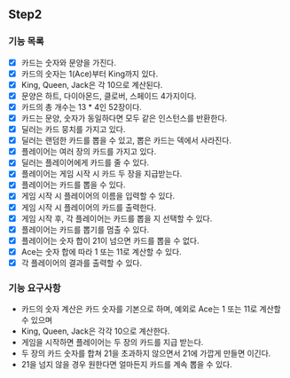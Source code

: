 ## Step2

### 기능 목록
- [x] 카드는 숫자와 문양을 가진다.
- [x] 카드의 숫자는 1(Ace)부터 King까지 있다.
- [x] King, Queen, Jack은 각 10으로 계산된다.
- [x] 문양은 하트, 다이아몬드, 클로버, 스페이드 4가지이다.
- [x] 카드의 총 개수는 13 * 4인 52장이다.
- [x] 카드는 문양, 숫자가 동일하다면 모두 같은 인스턴스를 반환한다.
- [x] 딜러는 카드 뭉치를 가지고 있다.
- [x] 딜러는 랜덤한 카드를 뽑을 수 있고, 뽑은 카드는 덱에서 사라진다.
- [x] 플레이어는 여러 장의 카드를 가지고 있다. 
- [x] 딜러는 플레이어에게 카드를 줄 수 있다.
- [x] 플레이어는 게임 시작 시 카드 두 장을 지급받는다.
- [x] 플레이어는 카드를 뽑을 수 있다.
- [x] 게임 시작 시 플레이어의 이름을 입력할 수 있다.
- [x] 게임 시작 시 플레이어의 카드를 출력한다.
- [x] 게임 시작 후, 각 플레이어는 카드를 뽑을 지 선택할 수 있다.
- [x] 플레이어는 카드를 뽑기를 멈출 수 있다.
- [x] 플레이어는 숫자 합이 21이 넘으면 카드를 뽑을 수 없다.
- [x] Ace는 숫자 합에 따라 1 또는 11로 계산할 수 있다.
- [x] 각 플레이어의 결과를 출력할 수 있다.

### 기능 요구사항
- 카드의 숫자 계산은 카드 숫자를 기본으로 하며, 예외로 Ace는 1 또는 11로 계산할 수 있으며
- King, Queen, Jack은 각각 10으로 계산한다.
- 게임을 시작하면 플레이어는 두 장의 카드를 지급 받는다.
- 두 장의 카드 숫자를 합쳐 21을 초과하지 않으면서 21에 가깝게 만들면 이긴다. 
- 21을 넘지 않을 경우 원한다면 얼마든지 카드를 계속 뽑을 수 있다.

